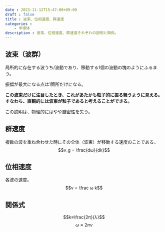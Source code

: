 ```yaml
---
date : 2023-11-12T15:47:00+09:00
draft : false
title : 波束、位相速度、群速度
categories :
    - 半導体
description : 波束、位相速度、群速度それぞれの説明と関係。
---
```


## 波束（波群）
局所的に存在する波うち/波動であり、移動する1個の波動の塊のようにふるまう。

振幅が最大になる点は1箇所だけになる。

**この波束だけに注目したとき、これがあたかも粒子的に振る舞うように見える。すなわち、直観的には波束が粒子であると考えることができる。**

この説明は、物理的にはやや厳密性を失う。

## 群速度
複数の波を重ね合わせた時にその全体（波束）が移動する速度のことである。
$$v_g = \frac{dω}{dk}$$

## 位相速度
各波の速度。
$$v = \frac ω k$$

## 関係式
$$k≡\frac{2π}{λ}$$
$$ω≡2πν$$